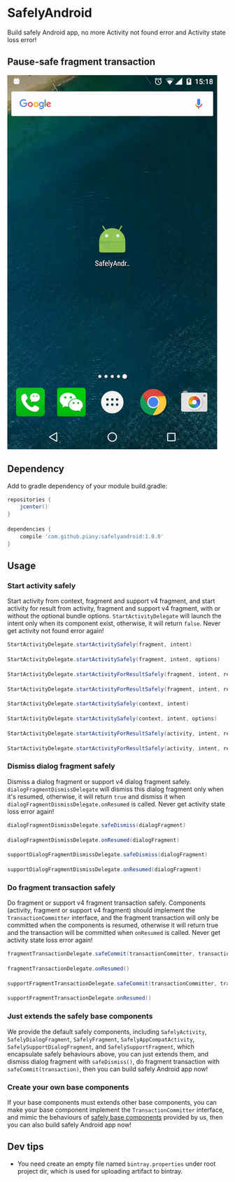 # SafelyAndroid
Build safely Android app, no more Activity not found error and Activity state loss error!

## Pause-safe fragment transaction
![safely-android-demo.gif](art/safely-android-demo.gif)

## Dependency
Add to gradle dependency of your module build.gradle:

```gradle
repositories {
    jcenter()
}

dependencies {
    compile 'com.github.piasy:safelyandroid:1.0.0'
}
```

## Usage

### Start activity safely
Start activity from context, fragment and support v4 fragment, and start activity for result from
activity, fragment and support v4 fragment, with or without the optional bundle options.
`StartActivityDelegate` will launch the intent only when its component exist, otherwise, it will
return `false`. Never get activity not found error again!

```java
StartActivityDelegate.startActivitySafely(fragment, intent)

StartActivityDelegate.startActivitySafely(fragment, intent, options)

StartActivityDelegate.startActivityForResultSafely(fragment, intent, requestCode)

StartActivityDelegate.startActivityForResultSafely(fragment, intent, requestCode, options)

StartActivityDelegate.startActivitySafely(context, intent)

StartActivityDelegate.startActivitySafely(context, intent, options)

StartActivityDelegate.startActivityForResultSafely(activity, intent, requestCode)

StartActivityDelegate.startActivityForResultSafely(activity, intent, requestCode, options)
```

### Dismiss dialog fragment safely
Dismiss a dialog fragment or support v4 dialog fragment safely. `dialogFragmentDismissDelegate`
will dismiss this dialog fragment only when it's resumed, otherwise, it will return `true` and
dismiss it when `dialogFragmentDismissDelegate.onResumed` is called. Never get activity state
loss error again!

```java
dialogFragmentDismissDelegate.safeDismiss(dialogFragment)

dialogFragmentDismissDelegate.onResumed(dialogFragment)

supportDialogFragmentDismissDelegate.safeDismiss(dialogFragment)

supportDialogFragmentDismissDelegate.onResumed(dialogFragment)
```

### Do fragment transaction safely
Do fragment or support v4 fragment transaction safely. Components (activity, fragment or support
v4 fragment) should implement the `TransactionCommitter` interface, and the fragment transaction
will only be committed when the components is resumed, otherwise it will return true and the
transaction will be committed when `onResumed` is called. Never get activity state loss error again!

```java
fragmentTransactionDelegate.safeCommit(transactionCommitter, transaction)

fragmentTransactionDelegate.onResumed()

supportFragmentTransactionDelegate.safeCommit(transactionCommitter, transaction)

supportFragmentTransactionDelegate.onResumed()
```

### Just extends the safely base components
We provide the default safely components, including `SafelyActivity`, `SafelyDialogFragment`,
`SafelyFragment`, `SafelyAppCompatActivity`, `SafelySupportDialogFragment`, and
`SafelySupportFragment`, which encapsulate safely behaviours above, you can just extends them, and
dismiss dialog fragment with `safeDismiss()`, do fragment transaction with
`safeCommit(transaction)`, then you can build safely Android app now!

### Create your own base components
If your base components must extends other base components, you can make your base component
implement the `TransactionCommitter` interface, and mimic the behaviours of
[safely base components](https://github.com/Piasy/SafelyAndroid/tree/master/safelyandroid/src/main/java/com/github/piasy/safelyandroid/component)
provided by us, then you can also build safely Android app now!

## Dev tips
+  You need create an empty file named `bintray.properties` under root project dir, which is used for uploading artifact to bintray.
